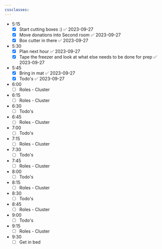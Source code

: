 ```yaml
---
cssclasses:
---
```

- 5:15
	- [x] Start cutting boxes :) ✅ 2023-09-27
	- [x] Move donations into Second room ✅ 2023-09-27
	- [x] Box cutter in there ✅ 2023-09-27
- 5:30
	- [x] Plan next hour ✅ 2023-09-27
	- [x] Tape the freezer and look at what else needs to be done for prep ✅ 2023-09-27
- 5:45
	- [x] Bring in mat ✅ 2023-09-27
	- [x] Todo's ✅ 2023-09-27
- 6:00
	- [ ] Roles - Cluster
- 6:15
	- [ ] Roles - Cluster
- 6:30
	- [ ] Todo's
- 6:45
	- [ ] Roles - Cluster
- 7:00
	- [ ] Todo's
- 7:15
	- [ ] Roles - Cluster
- 7:30
	- [ ] Todo's
- 7:45
	- [ ] Roles - Cluster
- 8:00
	- [ ] Todo's
- 8:15
	- [ ] Roles - Cluster
- 8:30
	- [ ] Todo's
- 8:45
	- [ ] Roles - Cluster
- 9:00
	- [ ] Todo's
- 9:15
	- [ ] Roles - Cluster
- 9:30
	- [ ] Get in bed